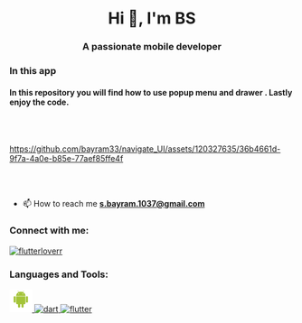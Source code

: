 <h1 align="center">Hi 👋, I'm BS</h1>
<h3 align="center">A passionate mobile developer</h3>


<h3 align="left">In this app</h3>

<h4>
  In this repository you will find how to use popup menu  and  drawer .  Lastly enjoy the code.
 
</h4>

<br>
<br>






https://github.com/bayram33/navigate_UI/assets/120327635/36b4661d-9f7a-4a0e-b85e-77aef85ffe4f






<br>
<br>

- 📫 How to reach me **s.bayram.1037@gmail.com**

<h3 align="left">Connect with me:</h3>
<p align="left">
<a href="https://instagram.com/flutterloverr" target="blank"><img align="center" src="https://raw.githubusercontent.com/rahuldkjain/github-profile-readme-generator/master/src/images/icons/Social/instagram.svg" alt="flutterloverr" height="30" width="40" /></a>
</p>

<h3 align="left">Languages and Tools:</h3>
<p align="left"> <a href="https://developer.android.com" target="_blank" rel="noreferrer"> <img src="https://raw.githubusercontent.com/devicons/devicon/master/icons/android/android-original-wordmark.svg" alt="android" width="40" height="40"/> </a> <a href="https://dart.dev" target="_blank" rel="noreferrer"> <img src="https://www.vectorlogo.zone/logos/dartlang/dartlang-icon.svg" alt="dart" width="40" height="40"/> </a> <a href="https://flutter.dev" target="_blank" rel="noreferrer"> <img src="https://www.vectorlogo.zone/logos/flutterio/flutterio-icon.svg" alt="flutter" width="40" height="40"/> </a> </p>
